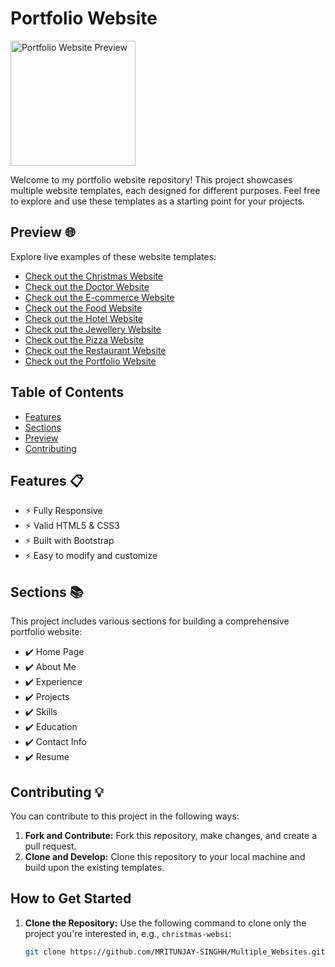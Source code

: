 # Portfolio Website

<img src="https://media.giphy.com/media/M9gbBd9nbDrOTu1Mqx/giphy.gif" alt="Portfolio Website Preview" width="200"/>

Welcome to my portfolio website repository! This project showcases multiple website templates, each designed for different purposes. Feel free to explore and use these templates as a starting point for your projects.

## Preview 🌐

Explore live examples of these website templates:

- [Check out the Christmas Website](https://christmas-websi.netlify.app/)
- [Check out the Doctor Website](https://doctor-webs.netlify.app/)
- [Check out the E-commerce Website](https://e-commerce-webs.netlify.app/)
- [Check out the Food Website](https://food-webe.netlify.app/)
- [Check out the Hotel Website](https://hotel-websitr.netlify.app/)
- [Check out the Jewellery Website](https://jwellery-webb.netlify.app/)
- [Check out the Pizza Website](https://pizza-webs.netlify.app/)
- [Check out the Restaurant Website](https://restaurant-webs.netlify.app/)
- [Check out the Portfolio Website](https://portfolio-websitt.netlify.app/)

## Table of Contents

- [Features](#features)
- [Sections](#sections)
- [Preview](#preview)
- [Contributing](#contributing)

## Features 📋

- ⚡️ Fully Responsive
- ⚡️ Valid HTML5 & CSS3
- ⚡️ Built with Bootstrap
- ⚡️ Easy to modify and customize

## Sections 📚

This project includes various sections for building a comprehensive portfolio website:

- ✔️ Home Page
- ✔️ About Me
- ✔️ Experience
- ✔️ Projects
- ✔️ Skills
- ✔️ Education
- ✔️ Contact Info
- ✔️ Resume

## Contributing 💡

You can contribute to this project in the following ways:

1. **Fork and Contribute:** Fork this repository, make changes, and create a pull request.
2. **Clone and Develop:** Clone this repository to your local machine and build upon the existing templates.

## How to Get Started

1. **Clone the Repository:** Use the following command to clone only the project you're interested in, e.g., `christmas-websi`:

   ```bash
   git clone https://github.com/MRITUNJAY-SINGHH/Multiple_Websites.git
